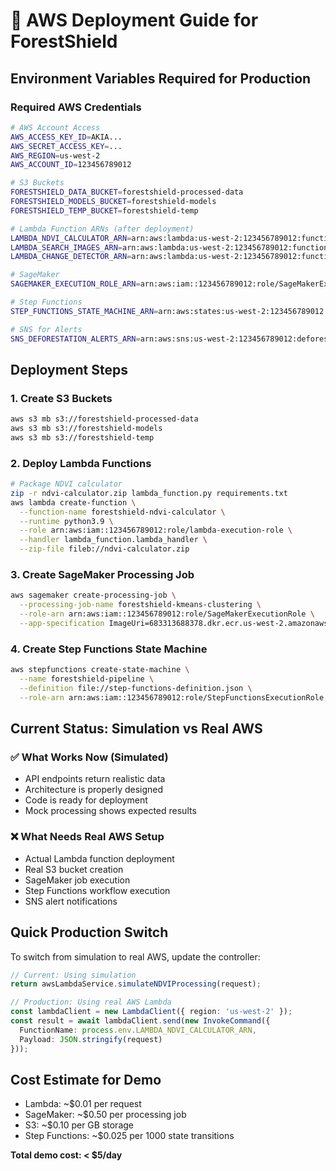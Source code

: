 # 🚀 AWS Deployment Guide for ForestShield

## Environment Variables Required for Production

### Required AWS Credentials
```bash
# AWS Account Access
AWS_ACCESS_KEY_ID=AKIA...
AWS_SECRET_ACCESS_KEY=...
AWS_REGION=us-west-2
AWS_ACCOUNT_ID=123456789012

# S3 Buckets
FORESTSHIELD_DATA_BUCKET=forestshield-processed-data
FORESTSHIELD_MODELS_BUCKET=forestshield-models
FORESTSHIELD_TEMP_BUCKET=forestshield-temp

# Lambda Function ARNs (after deployment)
LAMBDA_NDVI_CALCULATOR_ARN=arn:aws:lambda:us-west-2:123456789012:function:forestshield-ndvi-calculator
LAMBDA_SEARCH_IMAGES_ARN=arn:aws:lambda:us-west-2:123456789012:function:forestshield-search-images
LAMBDA_CHANGE_DETECTOR_ARN=arn:aws:lambda:us-west-2:123456789012:function:forestshield-change-detector

# SageMaker
SAGEMAKER_EXECUTION_ROLE_ARN=arn:aws:iam::123456789012:role/SageMakerExecutionRole

# Step Functions
STEP_FUNCTIONS_STATE_MACHINE_ARN=arn:aws:states:us-west-2:123456789012:stateMachine:forestshield-pipeline

# SNS for Alerts
SNS_DEFORESTATION_ALERTS_ARN=arn:aws:sns:us-west-2:123456789012:deforestation-alerts
```

## Deployment Steps

### 1. Create S3 Buckets
```bash
aws s3 mb s3://forestshield-processed-data
aws s3 mb s3://forestshield-models  
aws s3 mb s3://forestshield-temp
```

### 2. Deploy Lambda Functions
```bash
# Package NDVI calculator
zip -r ndvi-calculator.zip lambda_function.py requirements.txt
aws lambda create-function \
  --function-name forestshield-ndvi-calculator \
  --runtime python3.9 \
  --role arn:aws:iam::123456789012:role/lambda-execution-role \
  --handler lambda_function.lambda_handler \
  --zip-file fileb://ndvi-calculator.zip
```

### 3. Create SageMaker Processing Job
```bash
aws sagemaker create-processing-job \
  --processing-job-name forestshield-kmeans-clustering \
  --role-arn arn:aws:iam::123456789012:role/SageMakerExecutionRole \
  --app-specification ImageUri=683313688378.dkr.ecr.us-west-2.amazonaws.com/sagemaker-scikit-learn:0.23-1-cpu-py3
```

### 4. Create Step Functions State Machine
```bash
aws stepfunctions create-state-machine \
  --name forestshield-pipeline \
  --definition file://step-functions-definition.json \
  --role-arn arn:aws:iam::123456789012:role/StepFunctionsExecutionRole
```

## Current Status: Simulation vs Real AWS

### ✅ What Works Now (Simulated)
- API endpoints return realistic data
- Architecture is properly designed
- Code is ready for deployment
- Mock processing shows expected results

### ❌ What Needs Real AWS Setup
- Actual Lambda function deployment
- Real S3 bucket creation
- SageMaker job execution
- Step Functions workflow execution
- SNS alert notifications

## Quick Production Switch

To switch from simulation to real AWS, update the controller:

```typescript
// Current: Using simulation
return awsLambdaService.simulateNDVIProcessing(request);

// Production: Using real AWS Lambda
const lambdaClient = new LambdaClient({ region: 'us-west-2' });
const result = await lambdaClient.send(new InvokeCommand({
  FunctionName: process.env.LAMBDA_NDVI_CALCULATOR_ARN,
  Payload: JSON.stringify(request)
}));
```

## Cost Estimate for Demo
- Lambda: ~$0.01 per request
- SageMaker: ~$0.50 per processing job  
- S3: ~$0.10 per GB storage
- Step Functions: ~$0.025 per 1000 state transitions

**Total demo cost: < $5/day** 